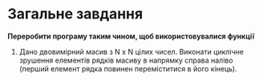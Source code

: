 #  Загальне завдання
**Переробити програму таким чином, щоб використовувалися функції**
1. Дано двовимірний масив з N x N цілих чисел. Виконати циклічне зрушення елементів рядків масиву в напрямку справа наліво (перший елемент рядка повинен переміститися в його кінець). 
